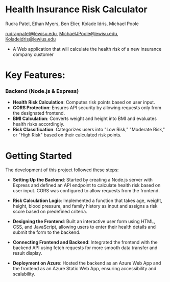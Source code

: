 # Health Insurance Risk Calculator

Rudra Patel, Ethan Myers, Ben Elier, Kolade Idris, Michael Poole

rudrappatel@lewisu.edu, MichaelJPoole@lewisu.edu, Koladeidris@lewius.edu

- A Web application that will calculate the health risk of a new insurance company customer

# Key Features:

### Backend (Node.js & Express)

- **Health Risk Calculation**: Computes risk points based on user input.
- **CORS Protection**: Ensures API security by allowing requests only from the designated frontend.
- **BMI Calculation**: Converts weight and height into BMI and evaluates health risks accordingly.
- **Risk Classification**: Categorizes users into "Low Risk," "Moderate Risk," or "High Risk" based on their calculated risk points.

# Getting Started

The development of this project followed these steps:

- **Setting Up the Backend**: Started by creating a Node.js server with Express and defined an API endpoint to calculate health risk based on user input. CORS was configured to allow requests from the frontend.

- **Risk Calculation Logic**: Implemented a function that takes age, weight, height, blood pressure, and family history as input and assigns a risk score based on predefined criteria.

- **Designing the Frontend**: Built an interactive user form using HTML, CSS, and JavaScript, allowing users to enter their health details and submit the form to the backend.

- **Connecting Frontend and Backend**: Integrated the frontend with the backend API using fetch requests for more smooth data transfer and result display.

- **Deployment on Azure**: Hosted the backend as an Azure Web App and the frontend as an Azure Static Web App, ensuring accessibility and scalability.
